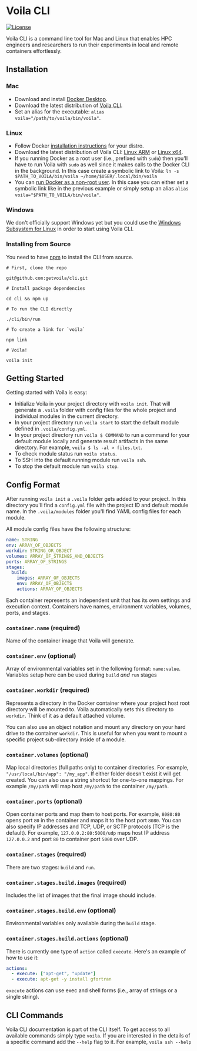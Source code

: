 # Voila CLI

[![License](https://img.shields.io/badge/License-Apache%202.0-blue.svg)](https://github.com/gitbucket/gitbucket/blob/master/LICENSE)

Voila CLI is a command line tool for Mac and Linux that enables HPC engineers and researchers to run their experiments in local and remote containers effortlessly.

## Installation

### Mac

- Download and install [Docker Desktop](https://download.docker.com/mac/stable/Docker.dmg).
- Download the latest distribution of [Voila CLI](https://voila-cli-tarballs.s3-us-west-2.amazonaws.com/voila-darwin-x64.tar.gz).
- Set an alias for the executable: `alias voila="/path/to/voila/bin/voila"`.

### Linux

- Follow Docker [installation instructions](https://docs.docker.com/install/linux/docker-ce/ubuntu/) for your distro.
- Download the latest distribution of Voila CLI: [Linux ARM](https://voila-cli-tarballs.s3-us-west-2.amazonaws.com/voila-linux-arm.tar.gz) or [Linux x64](https://voila-cli-tarballs.s3-us-west-2.amazonaws.com/voila-linux-x64.tar.gz).
- If you running Docker as a root user (i.e., prefixed with `sudo`) then you'll have to run Voila with `sudo` as well since it makes calls to the Docker CLI in the background. In this case create a symbolic link to Voila: `ln -s $PATH_TO_VOILA/bin/voila ~/home/$USER/.local/bin/voila`
- You can [run Docker as a non-root user](https://docs.docker.com/install/linux/linux-postinstall/). In this case you can either set a symbolic link like in the previous example or simply setup an alias `alias voila="$PATH_TO_VOILA/bin/voila"`.

### Windows

We don't officially support Windows yet but you could use the [Windows Subsystem for Linux](https://docs.microsoft.com/en-us/windows/wsl/install-win10) in order to start using Voila CLI.

### Installing from Source

You need to have [npm](https://nodejs.org/en/) to install the CLI from source.

```shell
# First, clone the repo

git@github.com:getvoila/cli.git

# Install package dependencies

cd cli && npm up

# To run the CLI directly 

./cli/bin/run

# To create a link for `voila`

npm link

# Voila!

voila init
```

## Getting Started

Getting started with Voila is easy:

- Initialize Voila in your project directory with `voila init`. That will generate a `.voila` folder with config files for the whole project and individual modules in the current directory.
- In your project directory run `voila start` to start the default module defined in `.voila/config.yml`.
- In your project directory run `voila $ COMMAND` to run a command for your default module locally and generate result artifacts in the same directory. For example, `voila $ ls -al > files.txt`.
- To check module status run `voila status`.
- To SSH into the default running module run `voila ssh`.
- To stop the default module run `voila stop`.

## Config Format

After running `voila init` a `.voila` folder gets added to your project. In this directory you'll find a `config.yml` file with the project ID and default module name. In the `.voila/modules` folder you'll find YAML config files for each module.

All module config files have the following structure:

```yaml
name: STRING
env: ARRAY_OF_OBJECTS
workdir: STRING_OR_OBJECT
volumes: ARRAY_OF_STRINGS_AND_OBJECTS
ports: ARRAY_OF_STRINGS
stages:
  build:
    images: ARRAY_OF_OBJECTS
    env: ARRAY_OF_OBJECTS
    actions: ARRAY_OF_OBJECTS
```

Each container represents an independent unit that has its own settings and execution context. Containers have names, environment variables, volumes, ports, and stages.

### `container.name` (required)

Name of the container image that Voila will generate.

### `container.env` (optional)

Array of environmental variables set in the following format: `name:value`. Variables setup here can be used during `build` *and* `run` stages

### `container.workdir` (required)

Represents a directory in the Docker container where your project host root directory will be mounted to. Voila automatically sets this directory to `workdir`. Think of it as a default attached volume.

You can also use an object notation and mount any directory on your hard drive to the container `workdir`. This is useful for when you want to mount a specific project sub-directory inside of a module.

### `container.volumes` (optional)

Map local directories (full paths only) to container directories. For example, `"/usr/local/bin/app": "/my_app"`. If either folder doesn't exist it will get created. You can also use a string shortcut for one-to-one mappings. For example `/my/path` will map host `/my/path` to the container `/my/path`.

### `container.ports` (optional)

Open container ports and map them to host ports. For example, `8080:80` opens port `80` in the container and maps it to the host port `8080`. You can also specify IP addresses and TCP, UDP, or SCTP protocols (TCP is the default). For example, `127.0.0.2:80:5000/udp` maps host IP address `127.0.0.2` and port `80` to container port `5000` over UDP. 

### `container.stages` (required)

There are two stages: `build` and `run`.

### `container.stages.build.images` (required)

Includes the list of images that the final image should include.

### `container.stages.build.env` (optional)

Environmental variables only available during the `build` stage.

### `container.stages.build.actions` (optional)

There is currently one type of `action` called `execute`. Here's an example of how to use it:

```yaml
actions:
  - execute: ["apt-get", "update"]
  - execute: apt-get -y install gfortran
```

`execute` actions can use exec and shell forms (i.e., array of strings or a single string).


## CLI Commands

Voila CLI documentation is part of the CLI itself. To get access to all available commands simply type `voila`. If you are interested in the details of a specific command add the `--help` flag to it. For example, `voila ssh --help`
